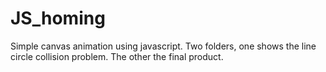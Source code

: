 # JS_homing

Simple canvas animation using javascript.
Two folders, one shows the line circle collision problem. The other the final product.
